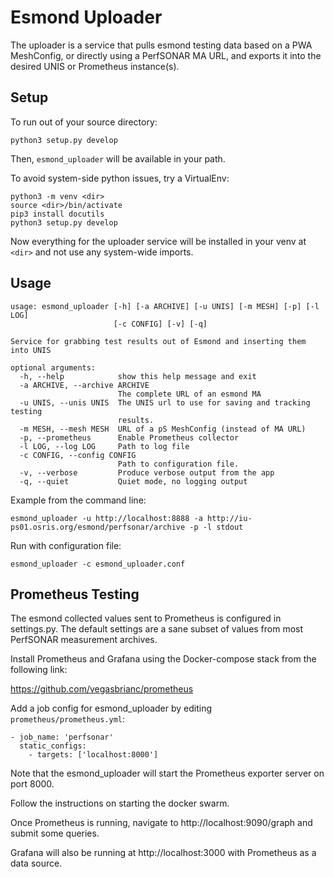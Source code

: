# Esmond Uploader

The uploader is a service that pulls esmond testing data based on a PWA
MeshConfig, or directly using a PerfSONAR MA URL, and exports it into the
desired UNIS or Prometheus instance(s).

## Setup

To run out of your source directory:
```
python3 setup.py develop
```

Then, `esmond_uploader` will be available in your path.

To avoid system-side python issues, try a VirtualEnv:

```
python3 -m venv <dir>
source <dir>/bin/activate
pip3 install docutils
python3 setup.py develop
```

Now everything for the uploader service will be installed in your venv at `<dir>`
and not use any system-wide imports.

## Usage
```
usage: esmond_uploader [-h] [-a ARCHIVE] [-u UNIS] [-m MESH] [-p] [-l LOG]
                       [-c CONFIG] [-v] [-q]

Service for grabbing test results out of Esmond and inserting them into UNIS

optional arguments:
  -h, --help            show this help message and exit
  -a ARCHIVE, --archive ARCHIVE
                        The complete URL of an esmond MA
  -u UNIS, --unis UNIS  The UNIS url to use for saving and tracking testing
                        results.
  -m MESH, --mesh MESH  URL of a pS MeshConfig (instead of MA URL)
  -p, --prometheus      Enable Prometheus collector
  -l LOG, --log LOG     Path to log file
  -c CONFIG, --config CONFIG
                        Path to configuration file.
  -v, --verbose         Produce verbose output from the app
  -q, --quiet           Quiet mode, no logging output

```

Example from the command line:
```
esmond_uploader -u http://localhost:8888 -a http://iu-ps01.osris.org/esmond/perfsonar/archive -p -l stdout
```

Run with configuration file:
```
esmond_uploader -c esmond_uploader.conf
```

## Prometheus Testing

The esmond collected values sent to Prometheus is configured in settings.py.
The default settings are a sane subset of values from most PerfSONAR measurement
archives.

Install Prometheus and Grafana using the Docker-compose stack from the following
link:

https://github.com/vegasbrianc/prometheus

Add a job config for esmond_uploader by editing `prometheus/prometheus.yml`:

```
- job_name: 'perfsonar'
  static_configs:
    - targets: ['localhost:8000']
```

Note that the esmond_uploader will start the Prometheus exporter server on port
8000.

Follow the instructions on starting the docker swarm.

Once Prometheus is running, navigate to http://localhost:9090/graph and submit
some queries.

Grafana will also be running at http://localhost:3000 with Prometheus as a data
source.
